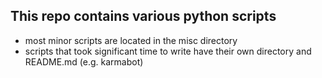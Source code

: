 ## This repo contains various python scripts

- most minor scripts are located in the misc directory
- scripts that took significant time to write have their own directory and README.md (e.g. karmabot)
